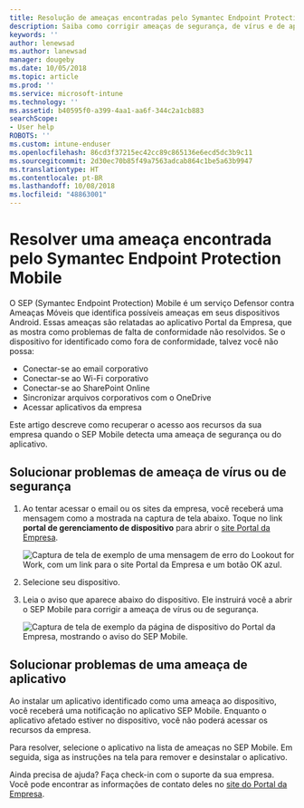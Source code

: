 ```yaml
---
title: Resolução de ameaças encontradas pelo Symantec Endpoint Protection Mobile para iOS | Microsoft Docs
description: Saiba como corrigir ameaças de segurança, de vírus e de aplicativo encontradas em seu dispositivo iOS.
keywords: ''
author: lenewsad
ms.author: lanewsad
manager: dougeby
ms.date: 10/05/2018
ms.topic: article
ms.prod: ''
ms.service: microsoft-intune
ms.technology: ''
ms.assetid: b40595f0-a399-4aa1-aa6f-344c2a1cb883
searchScope:
- User help
ROBOTS: ''
ms.custom: intune-enduser
ms.openlocfilehash: 86cd3f37215ec42cc89c865136e6ecd5dc3b9c11
ms.sourcegitcommit: 2d30ec70b85f49a7563adcab864c1be5a63b9947
ms.translationtype: HT
ms.contentlocale: pt-BR
ms.lasthandoff: 10/08/2018
ms.locfileid: "48863001"
---
```

# <a name="resolve-a-threat-found-by-symantec-endpoint-protection-mobile"></a>Resolver uma ameaça encontrada pelo Symantec Endpoint Protection Mobile

O SEP (Symantec Endpoint Protection) Mobile é um serviço Defensor contra Ameaças Móveis que identifica possíveis ameaças em seus dispositivos Android. Essas ameaças são relatadas ao aplicativo Portal da Empresa, que as mostra como problemas de falta de conformidade não resolvidos. Se o dispositivo for identificado como fora de conformidade, talvez você não possa:

* Conectar-se ao email corporativo
* Conectar-se ao Wi-Fi corporativo
* Conectar-se ao SharePoint Online
* Sincronizar arquivos corporativos com o OneDrive
* Acessar aplicativos da empresa

Este artigo descreve como recuperar o acesso aos recursos da sua empresa quando o SEP Mobile detecta uma ameaça de segurança ou do aplicativo.  

## <a name="troubleshoot-a-virus-or-security-threat"></a>Solucionar problemas de ameaça de vírus ou de segurança

1. Ao tentar acessar o email ou os sites da empresa, você receberá uma mensagem como a mostrada na captura de tela abaixo. Toque no link **portal de gerenciamento de dispositivo** para abrir o [site Portal da Empresa](https://portal.manage.microsoft.com/devices).

    ![Captura de tela de exemplo de uma mensagem de erro do Lookout for Work, com um link para o site Portal da Empresa e um botão OK azul.](./media/mtd-go-to-device-management-portal-android.png)  

2. Selecione seu dispositivo.  
3. Leia o aviso que aparece abaixo do dispositivo. Ele instruirá você a abrir o SEP Mobile para corrigir a ameaça de vírus ou de segurança.    

    ![Captura de tela de exemplo da página de dispositivo do Portal da Empresa, mostrando o aviso do SEP Mobile.](./media/CP-lookout-virus-banner-1808.png)

## <a name="troubleshoot-an-app-threat"></a>Solucionar problemas de uma ameaça de aplicativo

Ao instalar um aplicativo identificado como uma ameaça ao dispositivo, você receberá uma notificação no aplicativo SEP Mobile. Enquanto o aplicativo afetado estiver no dispositivo, você não poderá acessar os recursos da empresa.  

Para resolver, selecione o aplicativo na lista de ameaças no SEP Mobile. Em seguida, siga as instruções na tela para remover e desinstalar o aplicativo.  

Ainda precisa de ajuda? Faça check-in com o suporte da sua empresa. Você pode encontrar as informações de contato deles no [site do Portal da Empresa](https://go.microsoft.com/fwlink/?linkid=2010980).   


